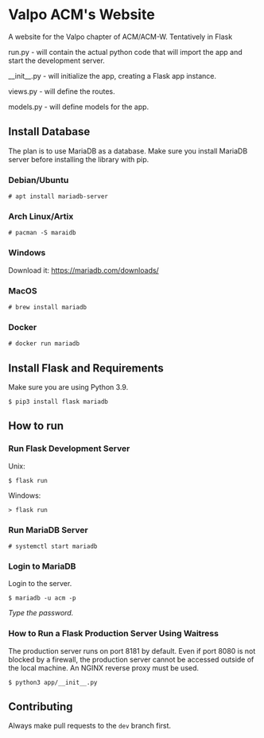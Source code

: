 # Valpo ACM's Website

A website for the Valpo chapter of ACM/ACM-W. Tentatively in Flask

run.py - will contain the actual python code that will import the app and start the development server.

\_\_init\_\_.py - will initialize the app, creating a Flask app instance.

views.py - will define the routes.

models.py - will define models for the app.

## Install Database

The plan is to use MariaDB as a database. Make sure you install MariaDB server before installing the library with pip.

### Debian/Ubuntu

`# apt install mariadb-server`

### Arch Linux/Artix

`# pacman -S maraidb`

### Windows

Download it: https://mariadb.com/downloads/

### MacOS

`# brew install mariadb`

### Docker

`# docker run mariadb`

## Install Flask and Requirements

Make sure you are using Python 3.9.

`$ pip3 install flask mariadb`

## How to run

### Run Flask Development Server

Unix:
```
$ flask run
```

Windows:
```
> flask run
```
### Run MariaDB Server

`# systemctl start mariadb`

### Login to MariaDB

Login to the server.

`$ mariadb -u acm -p`

*Type the password.*

### How to Run a Flask Production Server Using Waitress

The production server runs on port 8181 by default. Even if port 8080 is not blocked by a firewall, the production server cannot be accessed outside of the local machine. An NGINX reverse proxy must be used.

`$ python3 app/__init__.py`

## Contributing

Always make pull requests to the `dev` branch first.
